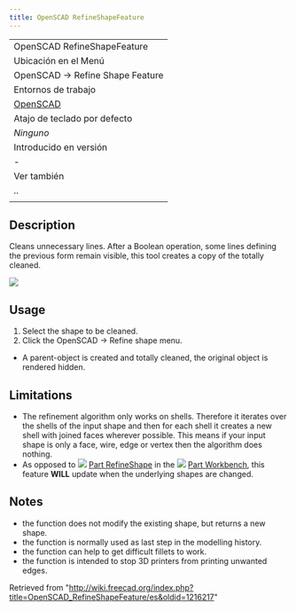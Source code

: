 ```yaml
---
title: OpenSCAD RefineShapeFeature
---
```

|  |
| --- |
| OpenSCAD RefineShapeFeature |
| Ubicación en el Menú |
| OpenSCAD → Refine Shape Feature |
| Entornos de trabajo |
| [OpenSCAD](/OpenSCAD_Workbench/es "OpenSCAD Workbench/es") |
| Atajo de teclado por defecto |
| *Ninguno* |
| Introducido en versión |
| - |
| Ver también |
| .. |
|  |

## Description

Cleans unnecessary lines. After a Boolean operation, some lines defining the previous form remain visible, this tool creates a copy of the totally cleaned.

![](/images/PartRefineShape_it.png)

## Usage

1. Select the shape to be cleaned.
2. Click the OpenSCAD → Refine shape menu.

* A parent-object is created and totally cleaned, the original object is rendered hidden.

## Limitations

* The refinement algorithm only works on shells. Therefore it iterates over the shells of the input shape and then for each shell it creates a new shell with joined faces wherever possible. This means if your input shape is only a face, wire, edge or vertex then the algorithm does nothing.
* As opposed to ![](/images/Part_RefineShape.svg) [Part RefineShape](/Part_RefineShape "Part RefineShape") in the ![](/images/Workbench_Part.svg) [Part Workbench](/Part_Workbench "Part Workbench"), this feature **WILL** update when the underlying shapes are changed.

## Notes

* the function does not modify the existing shape, but returns a new shape.
* the function is normally used as last step in the modelling history.
* the function can help to get difficult fillets to work.
* the function is intended to stop 3D printers from printing unwanted edges.

Retrieved from "<http://wiki.freecad.org/index.php?title=OpenSCAD_RefineShapeFeature/es&oldid=1216217>"